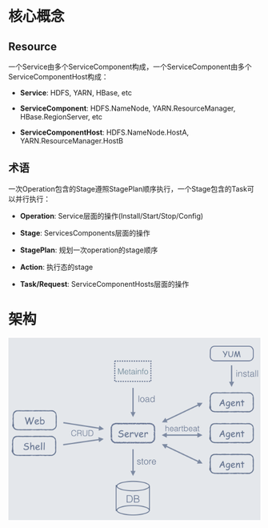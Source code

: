 
# 核心概念

## Resource

一个Service由多个ServiceComponent构成，一个ServiceComponent由多个ServiceComponentHost构成：

- **Service**: HDFS, YARN, HBase, etc

- **ServiceComponent**: HDFS.NameNode, YARN.ResourceManager, HBase.RegionServer, etc

- **ServiceComponentHost**: HDFS.NameNode.HostA, YARN.ResourceManager.HostB

## 术语

一次Operation包含的Stage遵照StagePlan顺序执行，一个Stage包含的Task可以并行执行：

- **Operation**: Service层面的操作(Install/Start/Stop/Config)

- **Stage**: ServicesComponents层面的操作

- **StagePlan**: 规划一次operation的stage顺序

- **Action**: 执行态的stage

- **Task/Request**: ServiceComponentHosts层面的操作

# 架构

![Architecture][1]

  [1]: ../img/ambari-arch.png
